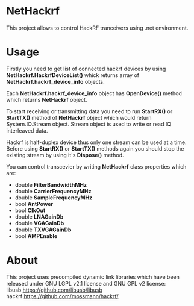 # NetHackrf
This project allows to control HackRF tranceivers using .net environment.

# Usage

Firstly you need to get list of connected hackrf devices by using **NetHackrf.HackrfDeviceList()** whick returns array of **NetHackrf.hackrf_device_info** objects.<br>

Each **NetHackrf.hackrf_device_info** object has **OpenDevice()** method which returns **NetHackrf** object.<br>

To start receiving or transmitting data you need to run **StartRX()** or **StartTX()** method of **NetHackrf** object which would return System.IO.Stream object. Stream object is used to write or read IQ interleaved data.<br>

Hackrf is half-duplex device thus only one stream can be used at a time. Before using **StartRX()** or **StartTX()** methods again you should stop the existing stream by using it's **Dispose()** method.<br>

You can control transcevier by writing **NetHackrf** class properties which are:<br>
 * double **FilterBandwidthMHz**
 * double **CarrierFrequencyMHz**
 * double **SampleFrequencyMHz**
 * bool **AntPower**
 * bool **ClkOut**
 * double **LNAGainDb**
 * double **VGAGainDb**
 * double **TXVGAGainDb**
 * bool **AMPEnable**


# About
This project uses precompiled dynamic link libraries which have been released under GNU LGPL v2.1 license and GNU GPL v2 license: <br>
libusb https://github.com/libusb/libusb <br>
hackrf https://github.com/mossmann/hackrf/
